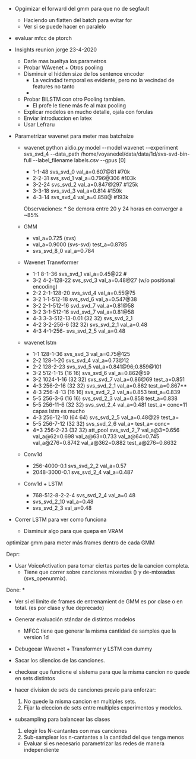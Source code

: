 * Opgimizar el forward del gmm para que no de segfault
    * Haciendo un flatten del batch para evitar for
    * Ver si se puede hacer en paralelo
* evaluar mfcc de ptorch
* Insights reunion jorge 23-4-2020
    * Darle mas bueltya los parametros
    * Probar WAvenet + Otros pooling
    * Disminuir el hidden size de los sentence encoder
        * La vecindad temporal es evidente, pero no la vecindad de features no tanto
        * 
    * Probar BiLSTM con otro Pooling tambien.
        * El profe le tiene más fe al max pooling 
    * Explicar modelos en mucho detalle, ojala con forulas
    * Enviar introduccion en latex
    * Usar Lefraru
   
* Parametrizar wavenet para meter mas batchsize
    * wavenet
    python aidio.py model --model wavenet --experiment svs_svd_4 --data_path /home/voyanedel/data/data/1d/svs-svd-bin-full --label_filename labels.csv --gpus [0]
        * 1-1-48    svs_svd_0   val_a=0.607@81  #70k
        * 2-2-31    svs_svd_1   val_a=0.796@306 #103k
        * 3-2-24    svs_svd_2   val_a=0.847@297 #125k
        * 3-3-18    svs_svd_3   val_a=0.814  #159k
        * 4-3-14    svs_svd_4   val_a=0.858@  #193k
        
        Observaciones: 
            * Se demora entre 20 y 24 horas en converger a ~85%
    * GMM
        * val_a=0.725 (svs)
        * val_a=0.9000 (svs-svd)    test_a=0.8785
        * svs_svd_8_0   val_a=0.784
        
    * Wavenet Tranwformer
        * 1-1 8-1-36    svs_svd_1   val_a=0.45@22  #
        * 3-2 4-2-128-22    svs_svd_3   val_a=0.48@27
        (w/o positional encoding)
        * 2-2 2-1-128-20    svs_svd_4   val_a=0.55@75
        * 3-2 1-1-512-18    svs_svd_6   val_a=0.547@38
        * 3-2 2-1-512-16    svd_svd_7   val_a=0.81@58
        * 3-2 3-1-512-16    svd_svd_7   val_a=0.81@58
        * 4-3 3-3-512-13-0.01 (32 32)  svs_svd_2_1 
        * 4-2 3-2-256-6 (32 32) svs_svd_2_1 val_a=0.48
        * 4-3 4-1-256-  svs_svd_2_5 val_a=0.48


        
    * wavenet lstm
        * 1-1 128-1-36  svs_svd_3   val_a=0.75@125
        * 2-2 128-1-20  svs_svd_4   val_a=0.73@12   
        * 2-2 128-2-23  svs_svd_5   val_a=0.841@96;0.859@101
        * 3-2 512-1-15 (16 16)  svs_svd_6   val_a=0.862@59
        * 3-2 1024-1-16 (32 32) svs_svd_7   val_a=0.86@69   test_a=0.851
        * 4-3 256-2-16  (32 32) svs_svd_2_1 val_a=0.862 test_a=0.867**
        * 4-3 256-4-13  (16 16) svs_svd_2_2 val_a=0.853 test_a=0.839
        * 5-5 256-3-6   (16 16) svs_svd_2_3 val_a=0.858 test_a=0.838
        * 5-5 256-11-6  (32 32) svs_svd_2_4 val_a=0.481  test_a=
            conc=11 capas lstm es mucho
        * 4-3 256-12-10  (64 64) svs_svd_2_5 val_a=0.48@29  test_a=
        * 5-5 256-7-12  (32 32) svs_svd_2_6 val_a=  test_a=    conc=
        * 4=3 256-2-23  (32 32) att_pool svs_svd_2_7 val_a@3=0.656
            val_a@62=0.698  val_a@63=0.733  val_a@64=0.745
            val_a@276=0.8742 val_a@362=0.882 test_a@276=0.8632

    
    * Conv1d
        * 256-4000-0.1   svs_svd_2_2    val_a=0.57
        * 2048-3000-0.1 svs_svd_2_4 val_a=0.487
        
    * Conv1d + LSTM
        * 768-512-8-2-2-4   svs_svd_2_4 val_a=0.48
        * svs_svd_2_10    val_a=0.48
        * svs_svd_2_3   val_a=0.48
        
* Correr LSTM para ver como funciona
    * Disminuir algo para que quepa en VRAM


optimizar gmm para meter más frames dentro de cada GMM


Depr:
* Usar VoiceActivation para tomar ciertas partes de la cancion completa.
    * Tiene que correr sobre canciones mixeadas () y de-mixeadas (svs_openunmix).
    

Done:
* 
* Ver si el limite de frames de entrenamient de GMM es por clase o en total. (es por clase y fue deprecado)
* Generar evaluación stándar de distintos modelos
    * MFCC tiene que generar la misma cantidad de samples que la version 1d
    
* Debugeear Wavenet + Transformer y LSTM con dummy

* Sacar los silencios de las canciones.

*  checkear que fundione el sistema para que la misma cancion no quede en sets distintos

* hacer division de sets de canciones previo para enforzar:
    1. No quede la misma cancion en multiples sets.
    2. Fijar la eleccion de sets entre multiples experimentos y modelos.
    
* subsampling para balancear las clases
    1. elegir los N-cantantes con mas canciones
    2. Sub-samplear los n-cantantes a la cantidad del que tenga menos
    
   * Evaluar si es necesario parametrizar las redes de manera independiente

